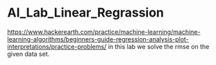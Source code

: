 # AI_Lab_Linear_Regrassion
https://www.hackerearth.com/practice/machine-learning/machine-learning-algorithms/beginners-guide-regression-analysis-plot-interpretations/practice-problems/   in this lab we solve the rmse on the given data set.
